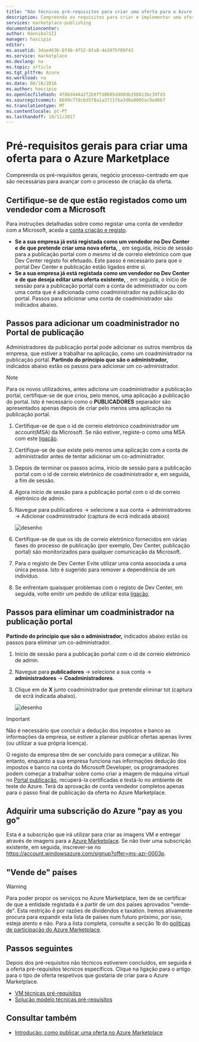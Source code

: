 ```yaml
---
title: "Não técnicos pré-requisitos para criar uma oferta para o Azure Marketplace | Microsoft Docs"
description: Compreenda os requisitos para criar e implementar uma oferta no Azure Marketplace para outras pessoas para comprar.
services: marketplace-publishing
documentationcenter: 
author: HannibalSII
manager: hascipio
editor: 
ms.assetid: 3dae463b-8f48-4f52-8fa8-4e3975f09f43
ms.service: marketplace
ms.devlang: na
ms.topic: article
ms.tgt_pltfrm: Azure
ms.workload: na
ms.date: 08/18/2016
ms.author: hascipio
ms.openlocfilehash: 4f86d444a2f2b97fd8605d480db358813bc39fd3
ms.sourcegitcommit: 6699c77dcbd5f8a1a2f21fba3d0a0005ac9ed6b7
ms.translationtype: MT
ms.contentlocale: pt-PT
ms.lasthandoff: 10/11/2017
---
```

# <a name="general-prerequisites-for-creating-an-offer-for-the-azure-marketplace"></a>Pré-requisitos gerais para criar uma oferta para o Azure Marketplace
Compreenda os pré-requisitos gerais, negócio processo-centrado em que são necessárias para avançar com o processo de criação da oferta.

## <a name="ensure-that-you-are-registered-as-a-seller-with-microsoft"></a>Certifique-se de que estão registados como um vendedor com a Microsoft
Para instruções detalhadas sobre como registar uma conta de vendedor com a Microsoft, aceda a [conta criação e registo](marketplace-publishing-accounts-creation-registration.md).

* **Se a sua empresa já está registada como um vendedor no Dev Center e de que pretende criar uma nova oferta,** , em seguida, início de sessão para a publicação portal com o mesmo id de correio eletrónico com que Dev Center registo foi efetuado. Este passo é necessário para que o portal Dev Center e publicação estão ligados entre si.
* **Se a sua empresa já está registada como um vendedor no Dev Center e de que deseja editar uma oferta existente,** , em seguida, o início de sessão para a publicação portal com a conta de administrador ou com uma conta que é adicionada como coadministrador na publicação do portal. Passos para adicionar uma conta de coadministrador são indicados abaixo.

## <a name="steps-to-add-a-co-admin-in-the-publishing-portal"></a>Passos para adicionar um coadministrador no Portal de publicação
Administradores da publicação portal pode adicionar os outros membros da empresa, que estiver a trabalhar na aplicação, como um coadministrador na publicação portal. **Partindo do princípio que são o administrador,** indicados abaixo estão os passos para adicionar um co-administrador.

> [!NOTE]
> Para os novos utilizadores, antes adiciona um coadministrador a publicação portal, certifique-se de que criou, pelo menos, uma aplicação a publicação do portal. Isto é necessário como o **PUBLICADORES** separador são apresentados apenas depois de criar pelo menos uma aplicação na publicação portal.
> 
> 

1. Certifique-se de que o id de correio eletrónico coadministrador um account(MSA) da Microsoft. Se não estiver, registe-o como uma MSA com este [ligação](https://signup.live.com/signup?uaid=0089f09ccae94043a0f07c2aaf928831&lic=1).
2. Certifique-se de que existe pelo menos uma aplicação com a conta de administrador antes de tentar adicionar um co-administrador.
3. Depois de terminar os passos acima, início de sessão para a publicação portal com o id de correio eletrónico de coadministrador e, em seguida, a fim de sessão.
4. Agora início de sessão para a publicação portal com o id de correio eletrónico de admin.
5. Navegue para publicadores -> selecione a sua conta -> administradores -> Adicionar coadministrador (captura de ecrã indicada abaixo)
   
    ![desenho](media/marketplace-publishing-pre-requisites/imgAddAdmin_05.png)
6. Certifique-se de que os ids de correio eletrónico fornecidos em várias fases do processo de publicação (por exemplo, Dev Center, publicação portal) são monitorizados para qualquer comunicação da Microsoft.
7. Para o registo de Dev Center Evite utilizar uma conta associada a uma única pessoa. Isto é sugerido para remover a dependência de um indivíduo.
8. Se enfrentam quaisquer problemas com o registo de Dev Center, em seguida, volte emitir um pedido de utilizar esta [ligação](https://developer.microsoft.com/en-us/windows/support).

## <a name="steps-to-delete-a-co-admin-in-the-publishing-portal"></a>Passos para eliminar um coadministrador na publicação portal
**Partindo do princípio que são o administrador,** indicados abaixo estão os passos para eliminar um co-administrador.

1. Início de sessão para a publicação portal com o id de correio eletrónico de admin.
2. Navegue para **publicadores** -> selecione a sua conta -> **administradores** -> **Coadministradores**.
3. Clique em de **X** junto coadministrador que pretende eliminar tot (captura de ecrã indicada abaixo).
   
    ![desenho](media/marketplace-publishing-pre-requisites/imgDeleteAdmin_03.png)

> [!IMPORTANT]
> Não é necessário que concluir a dedução dos impostos e banco as informações da empresa, se estiver a planear publicar ofertas apenas livres (ou utilizar a sua própria licença).
> 
> O registo da empresa têm de ser concluído para começar a utilizar. No entanto, enquanto a sua empresa funciona nas informações dedução dos impostos e banco na conta do Microsoft Developer, os programadores podem começar a trabalhar sobre como criar a imagem de máquina virtual no [Portal publicação](https://publish.windowsazure.com), recuperá-la certificadas e testá-lo no ambiente de teste do Azure. Terá da aprovação de conta vendedor completos apenas para o passo final de publicação da oferta no Azure Marketplace.
> 
> 

## <a name="acquire-an-azure-pay-as-you-go-subscription"></a>Adquirir uma subscrição do Azure "pay as you go"
Esta é a subscrição que irá utilizar para criar as imagens VM e entregar através de imagens para a [Azure Marketplace](https://azure.microsoft.com/marketplace/). Se não tiver uma subscrição existente, em seguida, inscrever-se no https://account.windowsazure.com/signup?offer=ms-azr-0003p.

## <a name="sell-from-countries"></a>"Vende de" países
> [!WARNING]
> Para poder propor os serviços no Azure Marketplace, tem de se certificar de que a entidade registada é a partir de um dos países aprovados "vende-de". Esta restrição é por razões de dividendos e taxation. Iremos ativamente procura para expandir esta lista de países num futuro próximo, por isso, esteja atento e não. Para a lista completa, consulte a secção 1b do [políticas de participação do Azure Marketplace](http://go.microsoft.com/fwlink/?LinkID=526833).
> 
> 

## <a name="next-steps"></a>Passos seguintes
Depois dos pré-requisitos não técnicos estiverem concluídos, em seguida é a oferta pré-requisitos técnicos específicos. Clique na ligação para o artigo para o tipo de oferta respetivos que gostaria de criar para o Azure Marketplace.

* [VM técnicas pré-requisitos](marketplace-publishing-vm-image-creation-prerequisites.md)
* [Solução modelo técnicas pré-requisitos](marketplace-publishing-solution-template-creation-prerequisites.md)

## <a name="see-also"></a>Consultar também
* [Introdução: como publicar uma oferta no Azure Marketplace](marketplace-publishing-getting-started.md)

